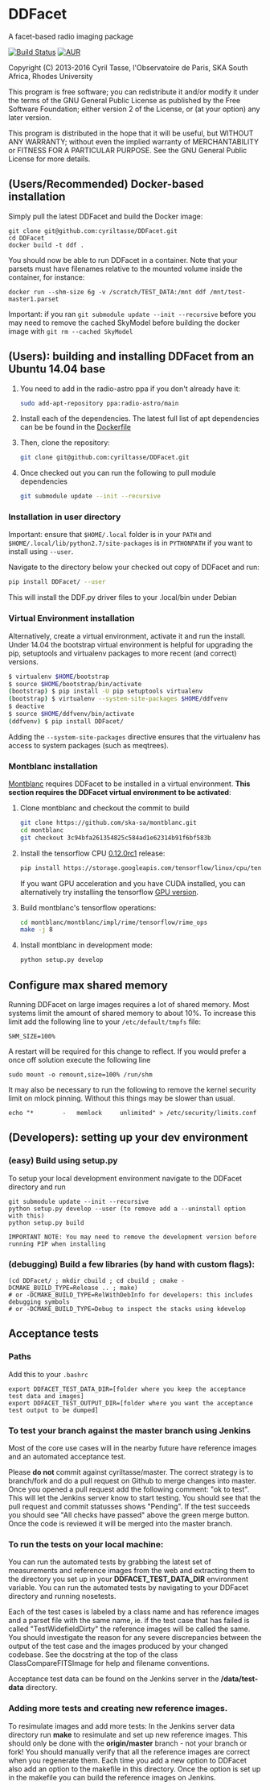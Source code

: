 # DDFacet
A facet-based radio imaging package

[![Build Status](https://jenkins.meqtrees.net/job/DDFacet_master_cron/badge/icon)](https://jenkins.meqtrees.net/job/DDFacet_master_cron)
[![AUR](https://img.shields.io/aur/license/yaourt.svg)]()

Copyright (C) 2013-2016  Cyril Tasse, l'Observatoire de Paris,
SKA South Africa, Rhodes University

This program is free software; you can redistribute it and/or
modify it under the terms of the GNU General Public License
as published by the Free Software Foundation; either version 2
of the License, or (at your option) any later version.

This program is distributed in the hope that it will be useful,
but WITHOUT ANY WARRANTY; without even the implied warranty of
MERCHANTABILITY or FITNESS FOR A PARTICULAR PURPOSE.  See the
GNU General Public License for more details.

## (Users/Recommended) Docker-based installation
Simply pull the latest DDFacet and build the Docker image:
```
git clone git@github.com:cyriltasse/DDFacet.git
cd DDFacet
docker build -t ddf .
```
You should now be able to run DDFacet in a container. Note that your parsets must have filenames relative to the mounted volume inside the container, for instance:
```
docker run --shm-size 6g -v /scratch/TEST_DATA:/mnt ddf /mnt/test-master1.parset
```
Important: if you ran ```git submodule update --init --recursive``` before you may need to remove the cached SkyModel before building the docker image with ```git rm --cached SkyModel```

## (Users): building and installing DDFacet from an Ubuntu 14.04 base

1. You need to add in the radio-astro ppa if you don't already have it:

    ```bash
    sudo add-apt-repository ppa:radio-astro/main
    ```

2. Install each of the dependencies. The latest full list of apt dependencies can be be found in the [Dockerfile](https://github.com/cyriltasse/DDFacet/blob/master/Dockerfile)

3. Then, clone the repository:

    ```bash
    git clone git@github.com:cyriltasse/DDFacet.git
    ```

4. Once checked out you can run the following to pull module dependencies

    ```bash
    git submodule update --init --recursive
    ```

### Installation in user directory

Important: ensure that ```$HOME/.local``` folder is in your ```PATH``` and ```$HOME/.local/lib/python2.7/site-packages``` is in ```PYTHONPATH``` if you want to install using ```--user```.

Navigate to the directory below your checked out copy of DDFacet and run:

```bash
pip install DDFacet/ --user
```

This will install the DDF.py driver files to your .local/bin under Debian

### Virtual Environment installation

Alternatively, create a virtual environment, activate it and run the install. Under 14.04 the bootstrap virtual environment is helpful for upgrading the pip, setuptools and virtualenv packages to more recent (and correct) versions.

```bash
$ virtualenv $HOME/bootstrap
$ source $HOME/bootstrap/bin/activate
(bootstrap) $ pip install -U pip setuptools virtualenv
(bootstrap) $ virtualenv --system-site-packages $HOME/ddfvenv
$ deactive
$ source $HOME/ddfvenv/bin/activate
(ddfvenv) $ pip install DDFacet/
```
Adding the `--system-site-packages` directive ensures that the virtualenv has access to system packages (such as meqtrees).

### Montblanc installation

[Montblanc](https://github.com/ska-sa/montblanc) requires DDFacet to be installed in a virtual environment. **This section requires the DDFacet virtual environment to be activated**:

1. Clone montblanc and checkout the commit to build

    ```bash
    git clone https://github.com/ska-sa/montblanc.git
    cd montblanc
    git checkout 3c94bfa261354825c584ad1e62314b91f6bf583b
    ```

2. Install the tensorflow CPU [0.12.0rc1][tf_pip_install] release:

    ```bash
    pip install https://storage.googleapis.com/tensorflow/linux/cpu/tensorflow-0.12.0rc1-cp27-none-linux_x86_64.whl
    ```

    If you want GPU acceleration and you have CUDA installed, you can alternatively try installing the tensorflow [GPU version][tf_pip_install].

3. Build montblanc's tensorflow operations:

    ```bash
    cd montblanc/montblanc/impl/rime/tensorflow/rime_ops
    make -j 8
    ```
4. Install montblanc in development mode:

    ```bash
    python setup.py develop
    ```


## Configure max shared memory

Running DDFacet on large images requires a lot of shared memory. Most systems limit the amount of shared memory to about 10%. To increase this limit add the following line to your ``/etc/default/tmpfs`` file:

```
SHM_SIZE=100%
```

A restart will be required for this change to reflect. If you would prefer a once off solution execute the following line

```
sudo mount -o remount,size=100% /run/shm
```

It may also be necessary to run the following to remove the kernel security limit on mlock pinning. Without this things may
be slower than usual.

```
echo "*        -   memlock     unlimited" > /etc/security/limits.conf
```

## (Developers): setting up your dev environment

### (easy) Build using setup.py
To setup your local development environment navigate to the DDFacet directory and run
```
git submodule update --init --recursive
python setup.py develop --user (to remove add a --uninstall option with this)
python setup.py build

IMPORTANT NOTE: You may need to remove the development version before running PIP when installing
```
### (debugging) Build a few libraries (by hand with custom flags):

```
(cd DDFacet/ ; mkdir cbuild ; cd cbuild ; cmake -DCMAKE_BUILD_TYPE=Release .. ; make)
# or -DCMAKE_BUILD_TYPE=RelWithDebInfo for developers: this includes debugging symbols
# or -DCMAKE_BUILD_TYPE=Debug to inspect the stacks using kdevelop
```

## Acceptance tests
### Paths
Add this to your ``.bashrc``

```
export DDFACET_TEST_DATA_DIR=[folder where you keep the acceptance test data and images]
export DDFACET_TEST_OUTPUT_DIR=[folder where you want the acceptance test output to be dumped]
```

### To test your branch against the master branch using Jenkins
Most of the core use cases will in the nearby future have reference images and an automated acceptance test.

Please **do not** commit against cyriltasse/master. The correct strategy is to branch/fork and do a pull request on Github
to merge changes into master. Once you opened a pull request add the following comment: "ok to test". This will let the Jenkins server know to start testing. You should see that the pull request and commit statusses shows "Pending". If the test succeeds you should see "All checks have passed" above the green merge button. Once the code is reviewed it will be merged into the master branch.

### To run the tests on your local machine:
You can run the automated tests by grabbing the latest set of measurements and reference images from the web and
extracting them to the directory you set up in your **DDFACET_TEST_DATA_DIR** environment variable. You can run
the automated tests by navigating to your DDFacet directory and running nosetests.

Each of the test cases is labeled by a class name and has reference images and a parset file with the same
name, ie. if the test case that has failed is called "TestWidefieldDirty" the reference images will be called the same. You should investigate the reason for any severe discrepancies between the output of the test case and the images produced by your changed codebase. See the docstring at the top of the class ClassCompareFITSImage for help and
filename conventions.

Acceptance test data can be found on the Jenkins server in the **/data/test-data** directory.

### Adding more tests and creating new reference images.

To resimulate images and add more tests:
In the Jenkins server data directory run **make** to resimulate and set up new reference images. This should only be done with the **origin/master** branch - not your branch or fork! You should manually verify that all the reference images are correct when you regenerate them. Each time you add a new option to DDFacet also add an option to the makefile in this directory. Once the option is set up in the makefile you can build the reference images on Jenkins.

[tf_pip_install]: https://www.tensorflow.org/get_started/os_setup#pip_installation


